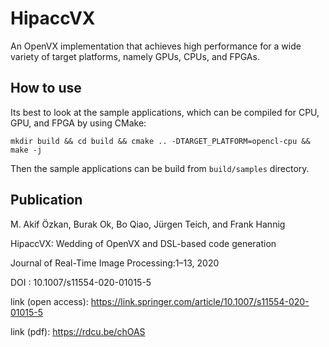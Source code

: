 # HipaccVX

An OpenVX implementation that achieves high performance for a wide variety of target platforms, namely GPUs, CPUs, and FPGAs.


## How to use

Its best to look at the sample applications, which can be compiled for CPU, GPU, and FPGA by using CMake:

```mkdir build && cd build && cmake .. -DTARGET_PLATFORM=opencl-cpu && make -j```

Then the sample applications can be build from `build/samples` directory.


## Publication

M. Akif Özkan, Burak Ok, Bo Qiao, Jürgen Teich, and Frank Hannig

HipaccVX: Wedding of OpenVX and DSL-based code generation

Journal of Real-Time Image Processing:1–13, 2020 

DOI : 10.1007/s11554-020-01015-5

link (open access): https://link.springer.com/article/10.1007/s11554-020-01015-5

link (pdf): https://rdcu.be/chOAS
